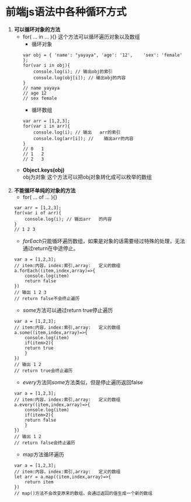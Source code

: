 # 前端js语法中各种循环方式
1. **可以循环对象的方法**
   + for( ... in ... ){} 这个方法可以循环遍历对象以及数组
      * 循环对象
      ```
      var obj = { 'name': "yayaya", 'age': '12',    'sex': 'female' };
      for(var i in obj){
          console.log(i); // 输出obj的索引
          console.log(obj[i]); // 输出obj的内容
      }
      // name yayaya
      // age 12
      // sex female
      ```
      * 循环数组
      ```
      var arr = [1,2,3];
      for(var i in arr){
          console.log(i); // 输出   arr的索引
          console.log(arr[i]); //    输出arr的内容
      }
      // 0   1
      // 1   2
      // 2   3
      ```
   + **Object.keys(obj)** <br>
obj为对象 这个方法可以把obj对象转化成可以枚举的数组<br><br>
2. **不能循环单纯的对象的方法**
   + for( ... of ... ){}
   ```
   var arr = [1,2,3];
   for(var i of arr){
       console.log(i); // 输出arr   的内容
   }
   // 1 2 3
   ```
   + *forEach*只能循环遍历数组，如果是对象的话需要经过特殊的处理，无法通过return在中途停止。
   ```
   var a = [1,2,3];
   // item:内容，index:索引,array:   定义的数组
   a.forEach((item,index,array)=>{
       console.log(item)
       return false
   })
   // 输出 1 2 3
   // return false不会终止遍历
   ```
   + *some*方法可以通过return true停止遍历
   ```
   var a = [1,2,3];
   // item:内容，index:索引,array:   定义的数组
   a.some((item,index,array)=>{
       console.log(item)
       if(item>2){
       return true
       }
   })
   // 输出 1 2
   // return true会终止遍历
   ```
   + *every*方法同*some*方法类似，但是停止遍历返回false
   ```
   var a = [1,2,3];
   // item:内容，index:索引,array:   定义的数组
   a.every((item,index,array)=>{
       console.log(item)
       if(item>2){
       return false
       }
   })
   // 输出 1 2
   // return false会终止遍历
   ```
   + map方法循环遍历
   ```
   var a = [1,2,3];
   // item:内容，index:索引,array:   定义的数组
   let arr = a.map((item,index,array)=>{
       return item
   })
   // map()方法不会改变原来的数组，会通过返回的值生成一个新的数组
   ```